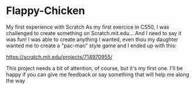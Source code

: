 # Flappy-Chicken
My first experience with Scratch
As my first exercice in CS50, I was challenged to create something on Scratch.mit.edu... And I need to say it was fun! I was able to create anything I wanted, even thou my daughter wanted me to create a "pac-man" style game and I ended up with this:

https://scratch.mit.edu/projects/714970955/

This project needs a bit of attention, of course, but it's my first one.
I'll be happy if you can give me feedback or say something that will help me along the way
